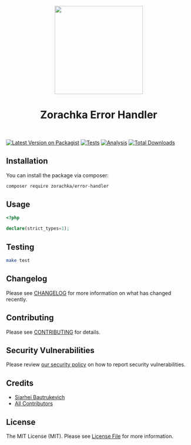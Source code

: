 <p align="center">
    <a href="https://github.com/zorachka" target="_blank">
        <img src="https://avatars0.githubusercontent.com/u/86768962" height="240px">
    </a>
    <h1 align="center">Zorachka Error Handler</h1>
    <br>
</p>

[![Latest Version on Packagist](https://img.shields.io/packagist/v/zorachka/error-handler.svg?style=flat-square)](https://packagist.org/packages/zorachka/error-handler)
[![Tests](https://github.com/zorachka/error-handler/actions/workflows/test.yml/badge.svg?branch=main)](https://github.com/zorachka/error-handler/actions/workflows/test.yml)
[![Analysis](https://github.com/zorachka/error-handler/actions/workflows/analyse.yml/badge.svg?branch=main)](https://github.com/zorachka/error-handler/actions/workflows/analyse.yml)
[![Total Downloads](https://img.shields.io/packagist/dt/zorachka/error-handler.svg?style=flat-square)](https://packagist.org/packages/zorachka/error-handler)
## Installation

You can install the package via composer:

```bash
composer require zorachka/error-handler
```

## Usage

```php
<?php

declare(strict_types=1);

```

## Testing

```bash
make test
```

## Changelog

Please see [CHANGELOG](CHANGELOG.md) for more information on what has changed recently.

## Contributing

Please see [CONTRIBUTING](.github/CONTRIBUTING.md) for details.

## Security Vulnerabilities

Please review [our security policy](../../security/policy) on how to report security vulnerabilities.

## Credits

- [Siarhei Bautrukevich](https://github.com/bautrukevich)
- [All Contributors](../../contributors)

## License

The MIT License (MIT). Please see [License File](LICENSE.md) for more information.
